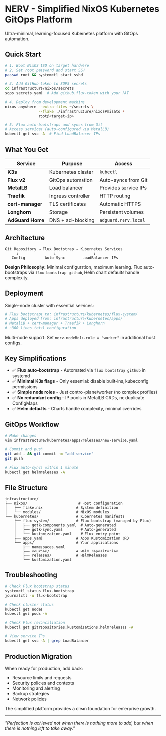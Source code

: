 # NERV - Simplified NixOS Kubernetes GitOps Platform

Ultra-minimal, learning-focused Kubernetes platform with GitOps automation.

## Quick Start

```bash
# 1. Boot NixOS ISO on target hardware
# 2. Set root password and start SSH
passwd root && systemctl start sshd

# 3. Add GitHub token to SOPS secrets
cd infrastructure/nixos/secrets
sops secrets.yaml  # Add github.flux-token with your PAT

# 4. Deploy from development machine
nixos-anywhere --extra-files ~/secrets \
               --flake ./infrastructure/nixos#misato \
               root@<target-ip>

# 5. Flux auto-bootstraps and syncs from Git
# Access services (auto-configured via MetalLB)
kubectl get svc -A  # Find LoadBalancer IPs
```

## What You Get

| Service | Purpose | Access |
|---------|---------|---------|
| **K3s** | Kubernetes cluster | `kubectl` |
| **Flux v2** | GitOps automation | Auto-syncs from Git |
| **MetalLB** | Load balancer | Provides service IPs |
| **Traefik** | Ingress controller | HTTP routing |
| **cert-manager** | TLS certificates | Automatic HTTPS |
| **Longhorn** | Storage | Persistent volumes |
| **AdGuard Home** | DNS + ad-blocking | `adguard.nerv.local` |

## Architecture

```
Git Repository → Flux Bootstrap → Kubernetes Services
     ↓                ↓                 ↓
   Config         Auto-Sync        LoadBalancer IPs
```

**Design Philosophy:** Minimal configuration, maximum learning. Flux auto-bootstraps via `flux bootstrap github`, Helm chart defaults handle complexity.

## Deployment

Single-node cluster with essential services:
```bash
# Flux bootstraps to: infrastructure/kubernetes/flux-system/
# Apps deployed from: infrastructure/kubernetes/apps/
# MetalLB + cert-manager + Traefik + Longhorn
# ~300 lines total configuration
```

Multi-node support: Set `nerv.nodeRole.role = "worker"` in additional host configs.

## Key Simplifications

- ✅ **Flux auto-bootstrap** - Automated via `flux bootstrap github` in systemd
- ✅ **Minimal K3s flags** - Only essential: disable built-ins, kubeconfig permissions
- ✅ **Simple node roles** - Just control-plane/worker (no complex profiles)
- ✅ **No redundant config** - IP pools in MetalLB CRDs, no duplicate ConfigMaps
- ✅ **Helm defaults** - Charts handle complexity, minimal overrides

## GitOps Workflow

```bash
# Make changes
vim infrastructure/kubernetes/apps/releases/new-service.yaml

# Commit and push
git add . && git commit -m "add service"
git push

# Flux auto-syncs within 1 minute
kubectl get helmreleases -A
```

## File Structure

```
infrastructure/
├── nixos/                       # Host configuration
│   ├── flake.nix               # System definition
│   └── modules/                # NixOS modules
└── kubernetes/                 # Kubernetes manifests
    ├── flux-system/            # Flux bootstrap (managed by Flux)
    │   ├── gotk-components.yaml  # Auto-generated
    │   ├── gotk-sync.yaml        # Auto-generated
    │   └── kustomization.yaml    # Flux entry point
    ├── apps.yaml               # Apps Kustomization CRD
    └── apps/                   # Your applications
        ├── namespaces.yaml
        ├── sources/            # Helm repositories
        ├── releases/           # HelmReleases
        └── kustomization.yaml
```

## Troubleshooting

```bash
# Check Flux bootstrap status
systemctl status flux-bootstrap
journalctl -u flux-bootstrap

# Check cluster status
kubectl get nodes
kubectl get pods -A

# Check Flux reconciliation
kubectl get gitrepositories,kustomizations,helmreleases -A

# View service IPs
kubectl get svc -A | grep LoadBalancer
```

## Production Migration

When ready for production, add back:
- Resource limits and requests
- Security policies and contexts
- Monitoring and alerting
- Backup strategies
- Network policies

The simplified platform provides a clean foundation for enterprise growth.

---

*"Perfection is achieved not when there is nothing more to add, but when there is nothing left to take away."*